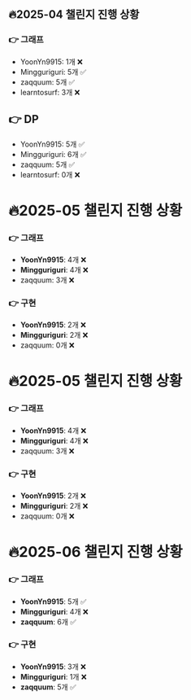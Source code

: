 ## 🔥2025-04 챌린지 진행 상황
### 👉 그래프
- YoonYn9915: 1개 ❌
- Mingguriguri: 5개 ✅
- zaqquum: 5개 ✅
- learntosurf: 3개 ❌


## 👉 DP
- YoonYn9915: 5개 ✅
- Mingguriguri: 6개 ✅
- zaqquum: 5개 ✅
- learntosurf: 0개 ❌

# 🔥2025-05 챌린지 진행 상황

### 👉 그래프
- **YoonYn9915**: 4개 ❌
- **Mingguriguri**: 4개 ❌
- zaqquum: 3개 ❌


### 👉 구현
- **YoonYn9915**: 2개 ❌
- **Mingguriguri**: 2개 ❌
- zaqquum: 0개 ❌





# 🔥2025-05 챌린지 진행 상황

### 👉 그래프
- **YoonYn9915**: 4개 ❌
- **Mingguriguri**: 4개 ❌
- zaqquum: 3개 ❌


### 👉 구현
- **YoonYn9915**: 2개 ❌
- **Mingguriguri**: 2개 ❌
- zaqquum: 0개 ❌


# 🔥2025-06 챌린지 진행 상황

### 👉 그래프
- **YoonYn9915**: 5개 ✅
- **Mingguriguri**: 4개 ❌
- **zaqquum**: 6개 ✅


### 👉 구현
- **YoonYn9915**: 3개 ❌
- **Mingguriguri**: 1개 ❌
- **zaqquum**: 5개 ✅




